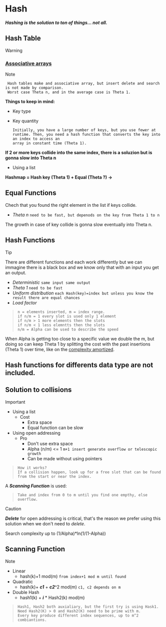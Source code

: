 # Hash

***Hashing is the solution to ton of things... not all.***

## Hash Table
> [!WARNING]
> ### [Associative arrays](../Trees/Trees.md#associative-array-map-or-dictionary)

> [!NOTE]
> 
>      Hash tables make and associative array, but insert delete and search is not made by comparison.
>      Worst case Theta n, and in the average case is Theta 1.
> **Things to keep in mind:**
> - Key type
> - Key quantity
>
>       Initially, you have a large number of keys, but you use fewer at runtime. Then, you need a hash function that converts the key into an index to access an
>       array in constant time (Theta 1).
>  **If 2 or more keys collide into the same index, there is a soluzion but is gonna slow into Theta n**
> - Using a list
>   
>  **Hashmap = Hash key (Theta 1) + Equal (Theta ?) ->**

## Equal Functions
Chech that you found the right element in the list if keys collide.
- *Theta n*  `need to be fast, but depenods on the key from Theta 1 to n`
  
The growth in case of key collide is gonna slow eventually into Theta n.

## Hash Functions
> [!TIP]
> There are different functions and each work differently but we can immagine there is a black box
> and we know only that with an input you get an output.
> - *Deterministic* `same input same output`
> - *Theta 1*  `need to be fast`
> - *Uniform distribution* `each Hash(key)=index but unless you know the result there are equal chances`
> - *Load factor*
>>     n = elements inserted, m = index range.
>>     if n/m = 1 every slot is used only 1 element
>>     if n/m > 1 more elements then the slots
>>     if n/m < 1 less elemntts then the slots
>>     n/m = Alpha can be used to describe the speed
> When Alpha is getting too close to a specific value we double the m, but doing so can keep Theta 1 by splitting the cost with the past insertions (Theta 1) over time, like on the [complexity amortized](../Lists/Lists.md#crescita-telescopica--complessità-ammortizzata).

## Hash functions for differents data type are not included.

## Solution to collisions
> [!IMPORTANT]
> - Using a list
>   - Cost  
>     - Extra space
>     - Equal function can be slow
> - Using open addressing
>   - Pro
>     - Don't use extra space
>     - Alpha (n/m) <= 1 `m+1 insert generate overflow or telescopic growth`
>     - Can be made without using pointers
>>     How it works?
>>     If a collision happen, look up for a free slot that can be found from the start or near the index.
> A ***Scanning Function*** is used:
>>     Take and index from 0 to m until you find one empthy, else overflow.

> [!CAUTION]
> ***Delete*** for open addressing is critical, that's the reason we prefer using this solution when we don't need to *delete*.
>
> Search complexity up to (1/Alpha)*ln(1/(1-Alpha))

## Scanning Function
> [!NOTE]
> - Linear
>    - hash(k)+1 mod(m) `from index+1 mod m until found`
> - Quadratic
>    - hash(k)+ ***c1*** + ***c2***^2 mod(m) `c1, c2 depends on m`
> - Double Hash
>    - hash1(k) + ***i*** * Hash2(k) mod(m)
>>     Hash1, Hash2 both auxialiary, but the first try is using Hask1.
>>     Need Hash2(K) > 0 and Hash2(K) need to be prime with m.
>>     Every key produce different index sequences, up to m^2 combiantions.
>>     
